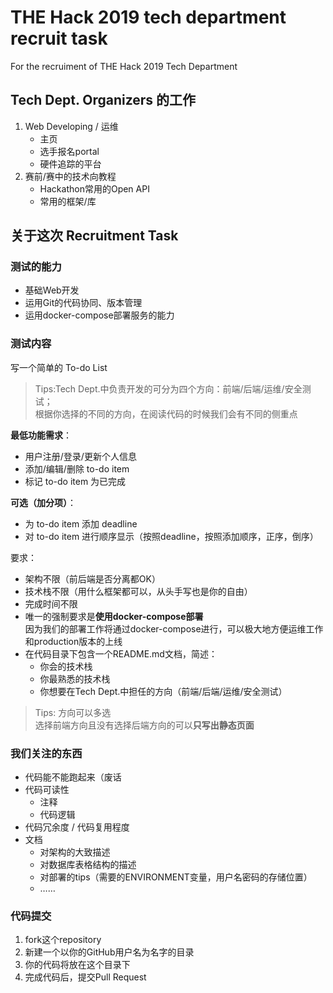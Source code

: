 # THE Hack 2019 tech department recruit task
For the recruiment of THE Hack 2019 Tech Department

## Tech Dept. Organizers 的工作

1. Web Developing / 运维
    - 主页
    - 选手报名portal
    - 硬件追踪的平台
2. 赛前/赛中的技术向教程
    - Hackathon常用的Open API
    - 常用的框架/库

## 关于这次 Recruitment Task

### 测试的能力
- 基础Web开发
- 运用Git的代码协同、版本管理
- 运用docker-compose部署服务的能力

### 测试内容
写一个简单的 To-do List

> Tips:Tech Dept.中负责开发的可分为四个方向：前端/后端/运维/安全测试；  
  根据你选择的不同的方向，在阅读代码的时候我们会有不同的侧重点

**最低功能需求**：
- 用户注册/登录/更新个人信息
- 添加/编辑/删除 to-do item
- 标记 to-do item 为已完成

**可选（加分项）**：
- 为 to-do item 添加 deadline
- 对 to-do item 进行顺序显示（按照deadline，按照添加顺序，正序，倒序）

要求：
- 架构不限（前后端是否分离都OK）  
- 技术栈不限（用什么框架都可以，从头手写也是你的自由）  
- 完成时间不限
- 唯一的强制要求是**使用docker-compose部署**  
  因为我们的部署工作将通过docker-compose进行，可以极大地方便运维工作和production版本的上线
- 在代码目录下包含一个README.md文档，简述：
    - 你会的技术栈
    - 你最熟悉的技术栈
    - 你想要在Tech Dept.中担任的方向（前端/后端/运维/安全测试）

> Tips: 方向可以多选  
  选择前端方向且没有选择后端方向的可以**只写出静态页面**

### 我们关注的东西
- 代码能不能跑起来（废话
- 代码可读性
    - 注释
    - 代码逻辑
- 代码冗余度 / 代码复用程度
- 文档
    - 对架构的大致描述
    - 对数据库表格结构的描述
    - 对部署的tips（需要的ENVIRONMENT变量，用户名密码的存储位置）
    - ……

### 代码提交
 1. fork这个repository
 2. 新建一个以你的GitHub用户名为名字的目录
 3. 你的代码将放在这个目录下
 4. 完成代码后，提交Pull Request
